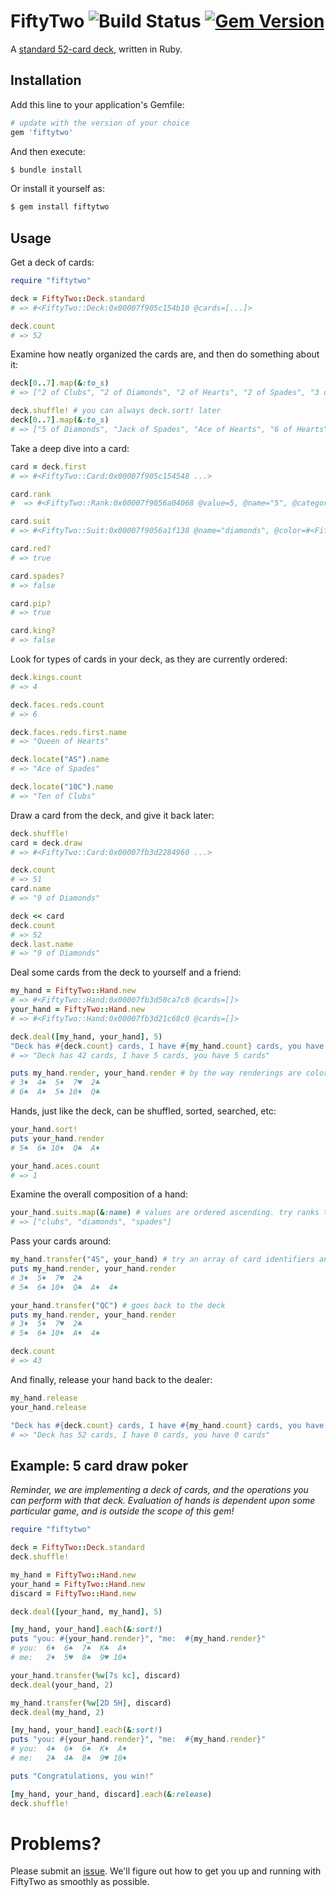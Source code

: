 # FiftyTwo ![Build Status](https://github.com/kevinstuffandthings/fiftytwo/actions/workflows/ruby.yml/badge.svg) [![Gem Version](https://badge.fury.io/rb/fiftytwo.svg)](https://badge.fury.io/rb/fiftytwo)

A [standard 52-card deck](https://en.wikipedia.org/wiki/Standard_52-card_deck), written in Ruby.

## Installation
Add this line to your application's Gemfile:

```ruby
# update with the version of your choice
gem 'fiftytwo'
```

And then execute:

```bash
$ bundle install
```

Or install it yourself as:

```bash
$ gem install fiftytwo
```

## Usage
Get a deck of cards:
```ruby
require "fiftytwo"

deck = FiftyTwo::Deck.standard
# => #<FiftyTwo::Deck:0x00007f905c154b10 @cards=[...]>

deck.count
# => 52
```

Examine how neatly organized the cards are, and then do something about it:
```ruby
deck[0..7].map(&:to_s)
# => ["2 of Clubs", "2 of Diamonds", "2 of Hearts", "2 of Spades", "3 of Clubs", "3 of Diamonds", "3 of Hearts", "3 of Spades"]

deck.shuffle! # you can always deck.sort! later
deck[0..7].map(&:to_s)
# => ["5 of Diamonds", "Jack of Spades", "Ace of Hearts", "6 of Hearts", "9 of Hearts", "2 of Diamonds", "3 of Spades", "7 of Spades"]
```

Take a deep dive into a card:
```ruby
card = deck.first
# => #<FiftyTwo::Card:0x00007f905c154548 ...>

card.rank
#  => #<FiftyTwo::Rank:0x00007f9056a04068 @value=5, @name="5", @category=:pip>

card.suit
# => #<FiftyTwo::Suit:0x00007f9056a1f138 @name="diamonds", @color=#<FiftyTwo::Suit::Color:0x00007f9056a1f638 @name="red", @rgb="ff0000">, @symbol="♦">

card.red?
# => true

card.spades?
# => false

card.pip?
# => true

card.king?
# => false
```

Look for types of cards in your deck, as they are currently ordered:
```ruby
deck.kings.count
# => 4

deck.faces.reds.count
# => 6

deck.faces.reds.first.name
# => "Queen of Hearts"

deck.locate("AS").name
# => "Ace of Spades"

deck.locate("10C").name
# => "Ten of Clubs"
```

Draw a card from the deck, and give it back later:
```ruby
deck.shuffle!
card = deck.draw
# => #<FiftyTwo::Card:0x00007fb3d2284960 ...>

deck.count
# => 51
card.name
# => "9 of Diamonds"

deck << card
deck.count
# => 52
deck.last.name
# => "9 of Diamonds"
```

Deal some cards from the deck to yourself and a friend:
```ruby
my_hand = FiftyTwo::Hand.new
# => #<FiftyTwo::Hand:0x00007fb3d50ca7c0 @cards=[]>
your_hand = FiftyTwo::Hand.new
# => #<FiftyTwo::Hand:0x00007fb3d21c68c0 @cards=[]>

deck.deal([my_hand, your_hand], 5)
"Deck has #{deck.count} cards, I have #{my_hand.count} cards, you have #{your_hand.count} cards"
# => "Deck has 42 cards, I have 5 cards, you have 5 cards"

puts my_hand.render, your_hand.render # by the way renderings are colored red/black in your terminal, just like the suit!
# 3♦  4♠  5♦  7♥  2♣
# 6♠  A♦  5♠ 10♦  Q♣
```

Hands, just like the deck, can be shuffled, sorted, searched, etc:
```ruby
your_hand.sort!
puts your_hand.render
# 5♠  6♠ 10♦  Q♣  A♦

your_hand.aces.count
# => 1
```

Examine the overall composition of a hand:
```ruby
your_hand.suits.map(&:name) # values are ordered ascending. try ranks too!
# => ["clubs", "diamonds", "spades"]
```

Pass your cards around:
```ruby
my_hand.transfer("4S", your_hand) # try an array of card identifiers and/or indexes, too!
puts my_hand.render, your_hand.render
# 3♦  5♦  7♥  2♣
# 5♠  6♠ 10♦  Q♣  A♦  4♠

your_hand.transfer("QC") # goes back to the deck
puts my_hand.render, your_hand.render
# 3♦  5♦  7♥  2♣
# 5♠  6♠ 10♦  A♦  4♠

deck.count
# => 43
```

And finally, release your hand back to the dealer:
```ruby
my_hand.release
your_hand.release

"Deck has #{deck.count} cards, I have #{my_hand.count} cards, you have #{your_hand.count} cards"
# => "Deck has 52 cards, I have 0 cards, you have 0 cards"
```

## Example: 5 card draw poker
_Reminder, we are implementing a deck of cards, and the operations you can perform with that deck. Evaluation of hands is dependent upon some
particular game, and is outside the scope of this gem!_

```ruby
require "fiftytwo"

deck = FiftyTwo::Deck.standard
deck.shuffle!

my_hand = FiftyTwo::Hand.new
your_hand = FiftyTwo::Hand.new
discard = FiftyTwo::Hand.new

deck.deal([your_hand, my_hand], 5)

[my_hand, your_hand].each(&:sort!)
puts "you: #{your_hand.render}", "me:  #{my_hand.render}"
# you:  6♦  6♠  7♠  K♣  A♦
# me:   2♦  5♥  8♠  9♥ 10♦

your_hand.transfer(%w[7s kc], discard)
deck.deal(your_hand, 2)

my_hand.transfer(%w[2D 5H], discard)
deck.deal(my_hand, 2)

[my_hand, your_hand].each(&:sort!)
puts "you: #{your_hand.render}", "me:  #{my_hand.render}"
# you:  4♠  6♦  6♠  K♦  A♦
# me:   2♣  4♣  8♠  9♥ 10♦

puts "Congratulations, you win!"

[my_hand, your_hand, discard].each(&:release)
deck.shuffle!
```

# Problems?
Please submit an [issue](https://github.com/kevinstuffandthings/fiftytwo/issues).
We'll figure out how to get you up and running with FiftyTwo as smoothly as possible.
